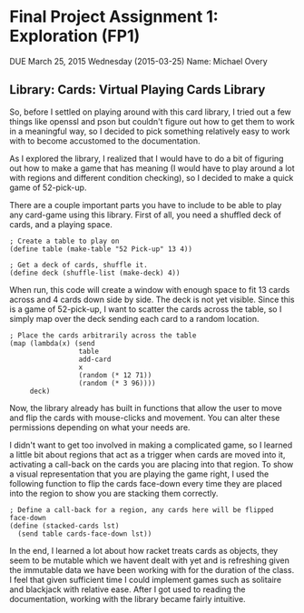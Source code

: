 # Final Project Assignment 1: Exploration (FP1) 
DUE March 25, 2015 Wednesday (2015-03-25)
Name: Michael Overy

## Library: Cards: Virtual Playing Cards Library

So, before I settled on playing around with this card library, I tried out a few things like openssl and pson but couldn't figure out how to get them to work in a meaningful way, so I decided to pick something relatively easy to work with to become accustomed to the documentation.

As I explored the library, I realized that I would have to do a bit of figuring out how to make a game that has meaning (I would have to play around a lot with regions and different condition checking), so I decided to make a quick game of 52-pick-up.

There are a couple important parts you have to include to be able to play any card-game using this library. First of all, you need a shuffled deck of cards, and a playing space.

```
; Create a table to play on
(define table (make-table "52 Pick-up" 13 4))

; Get a deck of cards, shuffle it.
(define deck (shuffle-list (make-deck) 4))
```

When run, this code will create a window with enough space to fit 13 cards across and 4 cards down side by side. The deck is not yet visible. Since this is a game of 52-pick-up, I want to scatter the cards across the table, so I simply map over the deck sending each card to a random location.

```
; Place the cards arbitrarily across the table
(map (lambda(x) (send 
                 table 
                 add-card 
                 x 
                 (random (* 12 71))
                 (random (* 3 96))))
     deck)
 ```
 
Now, the library already has built in functions that allow the user to move and flip the cards with mouse-clicks and movement. You can alter these permissions depending on what your needs are. 

I didn't want to get too involved in making a complicated game, so I learned a little bit about regions that act as a trigger when cards are moved into it, activating a call-back on the cards you are placing into that region. To show a visual representation that you are playing the game right, I used the following function to flip the cards face-down every time they are placed into the region to show you are stacking them correctly.

```
; Define a call-back for a region, any cards here will be flipped face-down
(define (stacked-cards lst)
  (send table cards-face-down lst))
```

 In the end, I learned a lot about how racket treats cards as objects, they seem to be mutable which we havent dealt with yet and is refreshing given the immutable data we have been working with for the duration of the class. I feel that given sufficient time I could implement games such as solitaire and blackjack with relative ease. After I got used to reading the documentation, working with the library became fairly intuitive.
